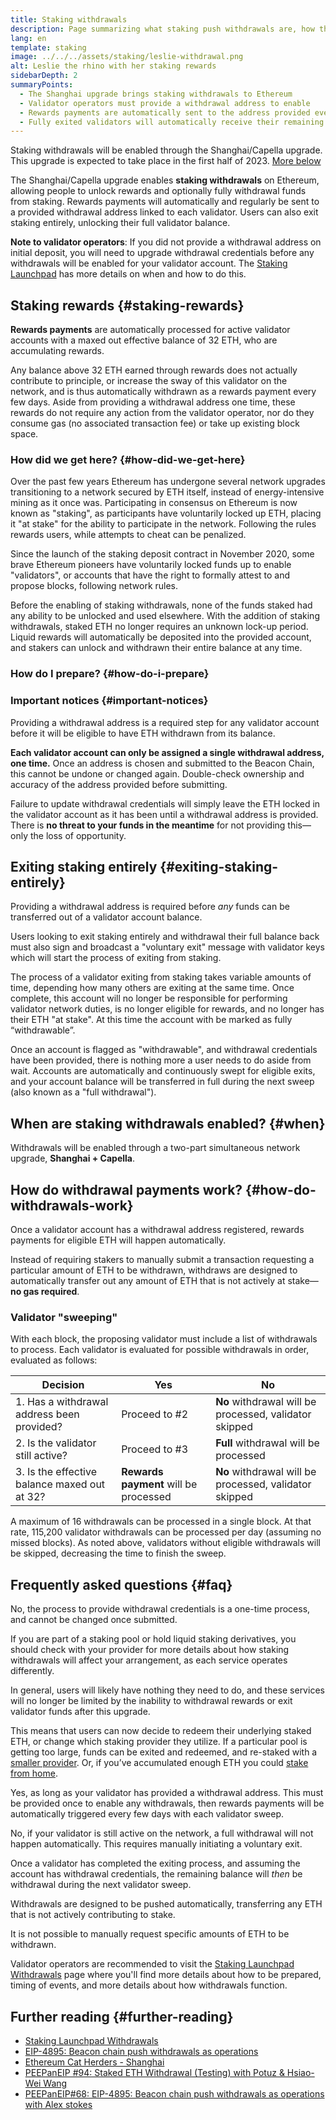 ```yaml
---
title: Staking withdrawals
description: Page summarizing what staking push withdrawals are, how they work, and what stakers need to do to get their rewards
lang: en
template: staking
image: ../../../assets/staking/leslie-withdrawal.png
alt: Leslie the rhino with her staking rewards
sidebarDepth: 2
summaryPoints:
  - The Shanghai upgrade brings staking withdrawals to Ethereum
  - Validator operators must provide a withdrawal address to enable
  - Rewards payments are automatically sent to the address provided every few days
  - Fully exited validators will automatically receive their remaining balance
---
```


<UpgradeStatus dateKey="page-upgrades-withdrawals">
  Staking withdrawals will be enabled through the Shanghai/Capella upgrade. This upgrade is expected to take place in the first half of 2023. <a href="#when">More below</a>
</UpgradeStatus>

The Shanghai/Capella upgrade enables **staking withdrawals** on Ethereum, allowing people to unlock rewards and optionally fully withdrawal funds from staking. Rewards payments will automatically and regularly be sent to a provided withdrawal address linked to each validator. Users can also exit staking entirely, unlocking their full validator balance.

**Note to validator operators**: If you did not provide a withdrawal address on initial deposit, you will need to upgrade withdrawal credentials before any withdrawals will be enabled for your validator account. The [Staking Launchpad](https://launchpad.ethereum.org/withdrawals) has more details on when and how to do this.

## Staking rewards {#staking-rewards}

**Rewards payments** are automatically processed for active validator accounts with a maxed out effective balance of 32 ETH, who are accumulating rewards.

Any balance above 32 ETH earned through rewards does not actually contribute to principle, or increase the sway of this validator on the network, and is thus automatically withdrawn as a rewards payment every few days. Aside from providing a withdrawal address one time, these rewards do not require any action from the validator operator, nor do they consume gas (no associated transaction fee) or take up existing block space.

### How did we get here? {#how-did-we-get-here}

Over the past few years Ethereum has undergone several network upgrades transitioning to a network secured by ETH itself, instead of energy-intensive mining as it once was. Participating in consensus on Ethereum is now known as "staking", as participants have voluntarily locked up ETH, placing it "at stake" for the ability to participate in the network. Following the rules rewards users, while attempts to cheat can be penalized.

Since the launch of the staking deposit contract in November 2020, some brave Ethereum pioneers have voluntarily locked funds up to enable "validators", or accounts that have the right to formally attest to and propose blocks, following network rules.

Before the enabling of staking withdrawals, none of the funds staked had any ability to be unlocked and used elsewhere. With the addition of staking withdrawals, staked ETH no longer requires an unknown lock-up period. Liquid rewards will automatically be deposited into the provided account, and stakers can unlock and withdrawn their entire balance at any time.

### How do I prepare? {#how-do-i-prepare}

<WithdrawalsTabComparison />

### Important notices {#important-notices}

Providing a withdrawal address is a required step for any validator account before it will be eligible to have ETH withdrawn from its balance.

<InfoBanner emoji="⚠️" isWarning>
  <strong>Each validator account can only be assigned a single withdrawal address, one time.</strong> Once an address is chosen and submitted to the Beacon Chain, this cannot be undone or changed again. Double-check ownership and accuracy of the address provided before submitting.
</InfoBanner>

Failure to update withdrawal credentials will simply leave the ETH locked in the validator account as it has been until a withdrawal address is provided. There is <strong>no threat to your funds in the meantime</strong> for not providing this—only the loss of opportunity.

## Exiting staking entirely {#exiting-staking-entirely}

Providing a withdrawal address is required before _any_ funds can be transferred out of a validator account balance.

Users looking to exit staking entirely and withdrawal their full balance back must also sign and broadcast a "voluntary exit" message with validator keys which will start the process of exiting from staking.

The process of a validator exiting from staking takes variable amounts of time, depending how many others are exiting at the same time. Once complete, this account will no longer be responsible for performing validator network duties, is no longer eligible for rewards, and no longer has their ETH "at stake". At this time the account with be marked as fully “withdrawable”.

Once an account is flagged as "withdrawable", and withdrawal credentials have been provided, there is nothing more a user needs to do aside from wait. Accounts are automatically and continuously swept for eligible exits, and your account balance will be transferred in full during the next sweep (also known as a "full withdrawal").

## When are staking withdrawals enabled? {#when}

Withdrawals will be enabled through a two-part simultaneous network upgrade, **Shanghai + Capella**.

<ShanghaiCapella />

## How do withdrawal payments work? {#how-do-withdrawals-work}

Once a validator account has a withdrawal address registered, rewards payments for eligible ETH will happen automatically.

Instead of requiring stakers to manually submit a transaction requesting a particular amount of ETH to be withdrawn, withdraws are designed to automatically transfer out any amount of ETH that is not actively at stake—**no gas required**.

### Validator "sweeping"

With each block, the proposing validator must include a list of withdrawals to process. Each validator is evaluated for possible withdrawals in order, evaluated as follows:

| Decision                                     | Yes                                   | No                                                     |
| -------------------------------------------- | ------------------------------------- | ------------------------------------------------------ |
| 1. Has a withdrawal address been provided?   | Proceed to #2                         | **No** withdrawal will be processed, validator skipped |
| 2. Is the validator still active?            | Proceed to #3                         | **Full** withdrawal will be processed                  |
| 3. Is the effective balance maxed out at 32? | **Rewards payment** will be processed | **No** withdrawal will be processed, validator skipped |

A maximum of 16 withdrawals can be processed in a single block. At that rate, 115,200 validator withdrawals can be processed per day (assuming no missed blocks). As noted above, validators without eligible withdrawals will be skipped, decreasing the time to finish the sweep.

## Frequently asked questions {#faq}

<ExpandableCard title="Once I have provided a withdrawal address, can I change it to an alternative withdrawal address?">
No, the process to provide withdrawal credentials is a one-time process, and cannot be changed once submitted.
</ExpandableCard>

<ExpandableCard title="What if I participate in liquid staking derivatives or pooled staking">
<p>If you are part of a staking pool or hold liquid staking derivatives, you should check with your provider for more details about how staking withdrawals will affect your arrangement, as each service operates differently.</p>
<p>In general, users will likely have nothing they need to do, and these services will no longer be limited by the inability to withdrawal rewards or exit validator funds after this upgrade.</p>
<p>This means that users can now decide to redeem their underlying staked ETH, or change which staking provider they utilize. If a particular pool is getting too large, funds can be exited and redeemed, and re-staked with a <a href="https://pools.invis.cloud">smaller provider</a>. Or, if you’ve accumulated enough ETH you could <a href="/staking/solo/">stake from home</a>.</p>
</ExpandableCard>

<ExpandableCard title="Do rewards payments (partial withdrawals) happen automatically?">
<p>Yes, as long as your validator has provided a withdrawal address. This must be provided once to enable any withdrawals, then rewards payments will be automatically triggered every few days with each validator sweep.</p>
</ExpandableCard>

<ExpandableCard title="Do full withdrawals happen automatically?">
<p>No, if your validator is still active on the network, a full withdrawal will not happen automatically. This requires manually initiating a voluntary exit.</p>
<p>Once a validator has completed the exiting process, and assuming the account has withdrawal credentials, the remaining balance will <em>then</em> be withdrawal during the next validator sweep.</p>
</ExpandableCard>

<ExpandableCard title="How can I withdrawal a custom amount?">
<p>Withdrawals are designed to be pushed automatically, transferring any ETH that is not actively contributing to stake.</p>
<p>It is not possible to manually request specific amounts of ETH to be withdrawn.</p>
</ExpandableCard>

<ExpandableCard title="I operate a validator, where can I find more information on preparing?">
<p>Validator operators are recommended to visit the <a href="https://launchpad.ethereum.org/withdrawals/">Staking Launchpad Withdrawals</a> page where you'll find more details about how to be prepared, timing of events, and more details about how withdrawals function.</p>
</ExpandableCard>

## Further reading {#further-reading}

- [Staking Launchpad Withdrawals](https://launchpad.ethereum.org/withdrawals)
- [EIP-4895: Beacon chain push withdrawals as operations](https://eips.ethereum.org/EIPS/eip-4895)
- [Ethereum Cat Herders - Shanghai](https://www.ethereumcatherders.com/shanghai_upgrade/index.html)
- [PEEPanEIP #94: Staked ETH Withdrawal (Testing) with Potuz & Hsiao-Wei Wang](https://www.youtube.com/watch?v=G8UstwmGtyE)
- [PEEPanEIP#68: EIP-4895: Beacon chain push withdrawals as operations with Alex stokes](https://www.youtube.com/watch?v=CcL9RJBljUs)

<!-- ## To prepare {#to-prepare}

**Validator operators**
- All validators **must** have valid withdrawal credentials to enable withdrawals of any kind—use the [widget above](#check-your-validator-index) to make sure you have valid withdrawal credentials
- Those looking to withdrawal entirely from staking will need to sign a voluntary exit message with your validator keys.
- The [Staking Launchpad Withdrawals](https://launchpad.ethereum.org) page will guide you through how to exit

**New stakers (not yet deposited)**
- New stakers activating a validator account (not yet deposited) should set a withdrawal address when generating their keys and deposit data
- The [Staking Launchpad Withdrawals](https://launchpad.ethereum.org) page will guide you through how to join
 -->

<!-- any funds that are not actively being staked, including rewards over 32 ETH and exited funds, will be automatically transferred into a withdrawal address.

No longer is there an ill-defined lock-up period for staked ETH. Users will be free to:

- stake their ETH
- earn ETH rewards that will be distributed automatically
- un-stake their ETH to regain full access to their entire balance
- and of course, re-stake to sign back up and start earning more rewards -->

<!-- ### Full withdrawal (staking exit) {#full-staking-exit}

A **full withdrawal** is enabled once a validator has fully **exited** as a validator, and is no longer active.
Validator operators wishing to stop staking entirely must broadcast their request to exit from staking. Once processed, their entire staking balance will be unlocked.

Once unlocked, _any non-zero balance_ of ETH at these addresses will be transferred to the withdrawal address provided. -->

<!-- ### Rewards payments {#rewards-payments}

A **rewards payment** is for active validator accounts with a maxed out effective balance of 32 ETH, who are accumulating rewards. Any balance above 32 ETH earned through rewards does not actually contribute to principle, or increase the sway of this validator on the network, and is thus automatically withdrawn as a rewards payment.

Rewards payments may also be referred to as "partial withdrawals", as they leave your 32 ETH principle untouched. -->

<!-- ## Withdrawal types {#withdrawal-types} -->
<!-- There are two types of staking withdrawals: reward payments and full staking exits. Both types of transfers are processed automatically once a withdrawal address is provided, and depend on the state of the validator account. -->

<!-- ## Enabling withdrawals {#enabling-withdrawals}

Withdrawals can be enabled by assigning a withdrawal address to your validator account. Once assigned, withdrawals will be enabled, and this address cannot be changed. -->

<!-- The following decision tree is used within the software to determine if a rewards payment or full withdrawal should be processed for any given validator: -->

<!-- A maximum of 16 withdrawals can be processed per block -->
<!-- For any active validator account, this means any rewards over 32 ETH. If the validator account has exited from staking entirely, then _any_ remaining balance will be swept into the address provided. -->

<!-- Each validator is evaluated for possible withdrawals in order, evaluated as follows: -->
